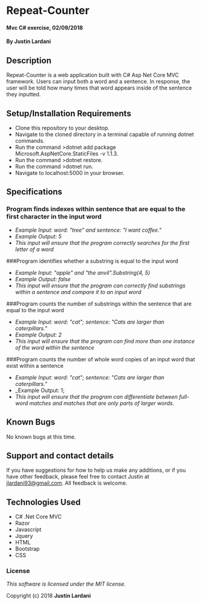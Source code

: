 # Repeat-Counter

#### Mvc C# exercise, 02/09/2018

#### By **Justin Lardani**

## Description

Repeat-Counter is a web application built with C# Asp Net Core MVC framework. Users can input both a word and a sentence. In response, the user will be told how many times that word appears inside of the sentence they inputted.

## Setup/Installation Requirements

* Clone this repository to your desktop.
* Navigate to the cloned directory in a terminal capable of running dotnet commands.
* Run the command >dotnet add package Microsoft.AspNetCore.StaticFiles -v 1.1.3.
* Run the command >dotnet restore.
* Run the command >dotnet run.
* Navigate to localhost:5000 in your browser.

## Specifications

### Program finds indexes within sentence that are equal to the first character in the input word
* _Example Input: word: "tree" and sentence: "I want coffee."_
* _Example Output: 5_
* _This input will ensure that the program correctly searches for the first letter of a word_

###Program identifies whether a substring is equal to the input word
* _Example Input: "apple" and "the anvil".Substring(4, 5)_
* _Example Output: false_
* _This input will ensure that the program can correctly find substrings within a sentence and compare it to an input word_

###Program counts the number of substrings within the sentence that are equal to the input word
* _Example Input: word: "cat"; sentence: "Cats are larger than caterpillars."_
* _Example Output: 2_
* _This input will ensure that the program can find more than one instance of the word within the sentence_

###Program counts the number of whole word copies of an input word that exist within a sentence
* _Example Input: word: "cat"; sentence: "Cats are larger than caterpillars."_
* _Example Output: 1;
* _This input will ensure that the program can differentiate between full-word matches and matches that are only parts of larger words._

## Known Bugs

No known bugs at this time.

## Support and contact details

If you have suggestions for how to help us make any additions, or if you have other feedback, please feel free to contact Justin at jlardani93@gmail.com. All feedback is welcome.

## Technologies Used

* C# .Net Core MVC
* Razor
* Javascript
* Jquery
* HTML
* Bootstrap
* CSS


### License

*This software is licensed under the MIT license.*

Copyright (c) 2018 **Justin Lardani**
